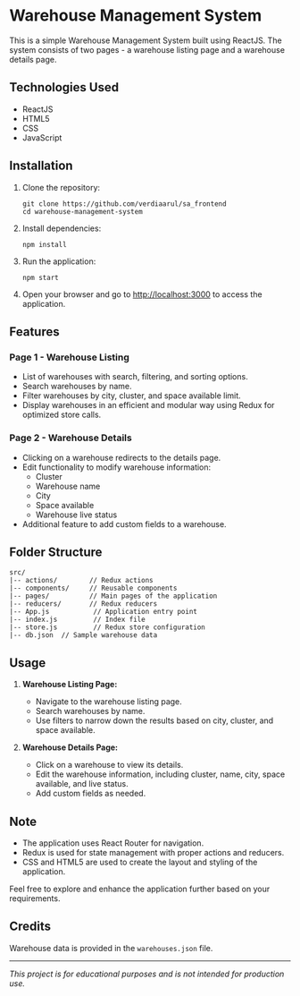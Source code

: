# Warehouse Management System

This is a simple Warehouse Management System built using ReactJS. The system consists of two pages - a warehouse listing page and a warehouse details page.

## Technologies Used

- ReactJS
- HTML5
- CSS
- JavaScript

## Installation

1. Clone the repository:
   ```
   git clone https://github.com/verdiaarul/sa_frontend
   cd warehouse-management-system
   ```

2. Install dependencies:
   ```
   npm install
   ```

3. Run the application:
   ```
   npm start
   ```

4. Open your browser and go to [http://localhost:3000](http://localhost:3000) to access the application.

## Features

### Page 1 - Warehouse Listing

- List of warehouses with search, filtering, and sorting options.
- Search warehouses by name.
- Filter warehouses by city, cluster, and space available limit.
- Display warehouses in an efficient and modular way using Redux for optimized store calls.

### Page 2 - Warehouse Details

- Clicking on a warehouse redirects to the details page.
- Edit functionality to modify warehouse information:
  - Cluster
  - Warehouse name
  - City
  - Space available
  - Warehouse live status
- Additional feature to add custom fields to a warehouse.

## Folder Structure

```
src/
|-- actions/        // Redux actions
|-- components/     // Reusable components
|-- pages/          // Main pages of the application
|-- reducers/       // Redux reducers
|-- App.js           // Application entry point
|-- index.js         // Index file
|-- store.js         // Redux store configuration
|-- db.json  // Sample warehouse data
```

## Usage

1. **Warehouse Listing Page:**
   - Navigate to the warehouse listing page.
   - Search warehouses by name.
   - Use filters to narrow down the results based on city, cluster, and space available.

2. **Warehouse Details Page:**
   - Click on a warehouse to view its details.
   - Edit the warehouse information, including cluster, name, city, space available, and live status.
   - Add custom fields as needed.

## Note

- The application uses React Router for navigation.
- Redux is used for state management with proper actions and reducers.
- CSS and HTML5 are used to create the layout and styling of the application.

Feel free to explore and enhance the application further based on your requirements.

## Credits

Warehouse data is provided in the `warehouses.json` file.

---

*This project is for educational purposes and is not intended for production use.*
